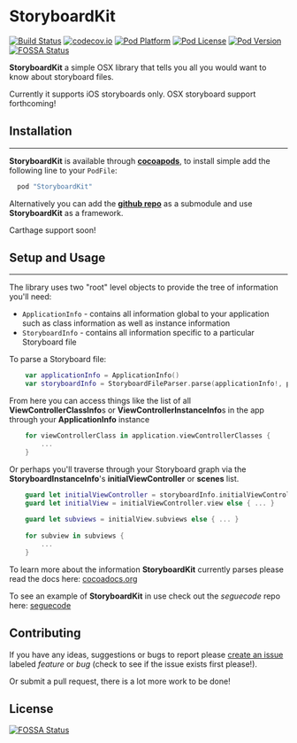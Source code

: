 StoryboardKit
===
[![Build Status](http://img.shields.io/travis/Adorkable/StoryboardKit.svg?branch=master&style=flat)](https://travis-ci.org/Adorkable/StoryboardKit)
[![codecov.io](https://img.shields.io/codecov/c/github/Adorkable/StoryboardKit.svg)](http://codecov.io/github/Adorkable/StoryboardKit?branch=master)
[![Pod Platform](http://img.shields.io/cocoapods/p/StoryboardKit.svg?style=flat)](http://cocoadocs.org/docsets/StoryboardKit/)
[![Pod License](http://img.shields.io/cocoapods/l/StoryboardKit.svg?style=flat)](http://cocoadocs.org/docsets/StoryboardKit/)
[![Pod Version](http://img.shields.io/cocoapods/v/StoryboardKit.svg?style=flat)](http://cocoadocs.org/docsets/StoryboardKit/)
[![FOSSA Status](https://app.fossa.io/api/projects/git%2Bgithub.com%2FAdorkable%2FStoryboardKit.svg?type=shield)](https://app.fossa.io/projects/git%2Bgithub.com%2FAdorkable%2FStoryboardKit?ref=badge_shield)

**StoryboardKit** a simple OSX library that tells you all you would want to know about storyboard files.

Currently it supports iOS storyboards only. OSX storyboard support forthcoming!

Installation
---
---
**StoryboardKit** is available through **[cocoapods](http://cocoapods.org)**, to install simple add the following line to your `PodFile`:

``` ruby
  pod "StoryboardKit"
```

Alternatively you can add the **[github repo](https://github.com/Adorkable/StoryboardKit)** as a submodule and use **StoryboardKit** as a framework.

Carthage support soon!

Setup and Usage
---
---
The library uses two "root" level objects to provide the tree of information you'll need:

* `ApplicationInfo` - contains all information global to your application such as class information as well as instance information 
* `StoryboardInfo` - contains all information specific to a particular Storyboard file

To parse a Storyboard file:

``` swift
	var applicationInfo = ApplicationInfo()
	var storyboardInfo = StoryboardFileParser.parse(applicationInfo!, pathFileName: "Main.storyboard")
```

From here you can access things like the list of all **ViewControllerClassInfo**s or **ViewControllerInstanceInfo**s in the app through your **ApplicationInfo** instance

``` swift
	for viewControllerClass in application.viewControllerClasses {
		...
	}
```

Or perhaps you'll traverse through your Storyboard graph via the **StoryboardInstanceInfo**'s **initialViewController** or **scenes** list.

``` swift
	guard let initialViewController = storyboardInfo.initialViewController else { ... }
	guard let initialView = initialViewController.view else { ... }
	
	guard let subviews = initialView.subviews else { ... }
	
	for subview in subviews {
		...
	}
```

To learn more about the information **StoryboardKit** currently parses please read the docs here: [cocoadocs.org](http://cocoadocs.org/docsets/StoryboardKit/)

To see an example of **StoryboardKit** in use check out the _seguecode_ repo here: [seguecode](https://github.com/Adorkable/seguecode)

Contributing
---
If you have any ideas, suggestions or bugs to report please [create an issue](https://github.com/Adorkable/StoryboardKit/issues/new) labeled *feature* or *bug* (check to see if the issue exists first please!). 

Or submit a pull request, there is a lot more work to be done!


## License
[![FOSSA Status](https://app.fossa.io/api/projects/git%2Bgithub.com%2FAdorkable%2FStoryboardKit.svg?type=large)](https://app.fossa.io/projects/git%2Bgithub.com%2FAdorkable%2FStoryboardKit?ref=badge_large)
